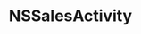 ﻿---
uid: crmscript_ref_NSSalesActivity
title: NSSalesActivity
intellisense: Void.NSSalesActivity
keywords: NSSalesActivity
so.topic: reference
---
